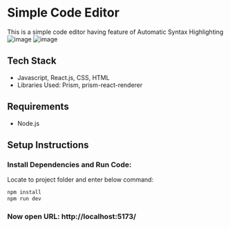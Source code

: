 # Simple Code Editor

This is a simple code editor having feature of Automatic Syntax Highlighting
![image](https://github.com/user-attachments/assets/6a0e5af0-8d40-41bf-a584-f4aac00f93a7)
![image](https://github.com/user-attachments/assets/a20863aa-f44b-4f63-8997-4729e0f725e8)


## Tech Stack

- Javascript, React.js, CSS, HTML
- Libraries Used: Prism, prism-react-renderer

## Requirements

- Node.js

## Setup Instructions
### Install Dependencies and Run Code:
Locate to project folder and enter below command:

```bash
npm install
npm run dev
```
### Now open URL: http://localhost:5173/
